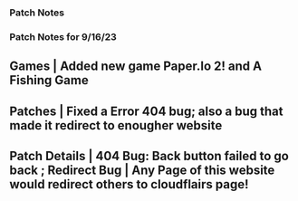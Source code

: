 ### Patch Notes

### Patch Notes for 9/16/23
## Games | Added new game Paper.Io 2! and A Fishing Game
## Patches | Fixed a Error 404 bug; also a bug that made it redirect to enougher website
## Patch Details | 404 Bug: Back button failed to go back ; Redirect Bug | Any Page of this website would redirect others to cloudflairs page!


